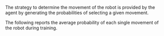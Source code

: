 The strategy to determine the movement of the robot is provided by the agent by generating the probabilities of selecting a given movement.

The following reports the average probability of each single movement of the robot during training.

